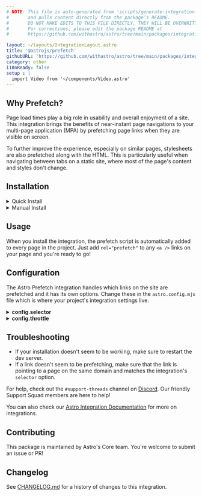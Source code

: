 ```yaml
---
# NOTE: This file is auto-generated from 'scripts/generate-integration-pages.ts'
#       and pulls content directly from the package’s README.
#       DO NOT MAKE EDITS TO THIS FILE DIRECTLY, THEY WILL BE OVERWRITTEN!
#       For corrections, please edit the package README at
#       https://github.com/withastro/astro/tree/main/packages/integrations/prefetch/

layout: ~/layouts/IntegrationLayout.astro
title: '@astrojs/prefetch'
githubURL: 'https://github.com/withastro/astro/tree/main/packages/integrations/prefetch/'
category: other
i18nReady: false
setup : |
  import Video from '~/components/Video.astro'
---
```


## Why Prefetch?

Page load times play a big role in usability and overall enjoyment of a site. This integration brings the benefits of near-instant page navigations to your multi-page application (MPA) by prefetching page links when they are visible on screen.

To further improve the experience, especially on similar pages, stylesheets are also prefetched along with the HTML. This is particularly useful when navigating between tabs on a static site, where most of the page's content and styles don't change.

## Installation

<details>
  <summary>Quick Install</summary>

The `astro add` command-line tool automates the installation for you. Run one of the following commands in a new terminal window. (If you aren't sure which package manager you're using, run the first command.) Then, follow the prompts, and type "y" in the terminal (meaning "yes") for each one.

```sh
# Using NPM
npx astro add prefetch
# Using Yarn
yarn astro add prefetch
# Using PNPM
pnpx astro add prefetch
```

Then, restart the dev server by typing `CTRL-C` and then `npm run astro dev` in the terminal window that was running Astro.

Because this command is new, it might not properly set things up. If that happens, [feel free to log an issue on our GitHub](https://github.com/withastro/astro/issues) and try the manual installation steps below.

</details>

<details>
  <summary>Manual Install</summary>

First, install the `@astrojs/prefetch` package using your package manager. If you're using npm or aren't sure, run this in the terminal:

```sh
npm install @astrojs/prefetch
```

Then, apply this integration to your `astro.config.*` file using the `integrations` property:

**`astro.config.mjs`**

```js
import prefetch from '@astrojs/prefetch';

export default {
  // ...
  integrations: [prefetch()],
}
```

Then, restart the dev server.

</details>

## Usage

When you install the integration, the prefetch script is automatically added to every page in the project. Just add `rel="prefetch"` to any `<a />` links on your page and you're ready to go!

## Configuration

The Astro Prefetch integration handles which links on the site are prefetched and it has its own options. Change these in the `astro.config.mjs` file which is where your project's integration settings live.

<details>
  <summary><strong>config.selector</strong></summary>

By default the prefetch script searches the page for any links that include a `rel="prefetch"` attribute, ex: `<a rel="prefetch" />` or `<a rel="nofollow prefetch" />`. This behavior can be changed in your `astro.config.*` file to use a custom query selector when finding prefetch links.

```js
import prefetch from '@astrojs/prefetch';

export default {
  // ...
  integrations: [prefetch({
    // Only prefetch links with an href that begins with `/products`
    selector: "a[href^='/products']"
  })],
}
```

</details>

<details>
  <summary><strong>config.throttle</strong></summary>

By default the prefetch script will only prefetch one link at a time. This behavior can be changed in your `astro.config.*` file to increase the limit for concurrent downloads.

```js
import prefetch from '@astrojs/prefetch';

export default {
  // ...
  integrations: [prefetch({
    // Allow up to three links to be prefetched concurrently
    throttle: 3
  })],
}
```

</details>

## Troubleshooting

*   If your installation doesn't seem to be working, make sure to restart the dev server.
*   If a link doesn't seem to be prefetching, make sure that the link is pointing to a page on the same domain and matches the integration's `selector` option.

For help, check out the `#support-threads` channel on [Discord](https://astro.build/chat). Our friendly Support Squad members are here to help!

You can also check our [Astro Integration Documentation][astro-integration] for more on integrations.

## Contributing

This package is maintained by Astro's Core team. You're welcome to submit an issue or PR!

## Changelog

See [CHANGELOG.md](https://github.com/withastro/astro/tree/main/packages/integrations/prefetch/CHANGELOG.md) for a history of changes to this integration.

[astro-integration]: /en/guides/integrations-guide/
